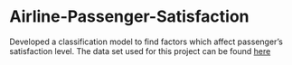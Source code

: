 # Airline-Passenger-Satisfaction

Developed a classification model to find factors which affect passenger’s satisfaction level.
The data set used for this project can be found [here](https://www.kaggle.com/datasets/teejmahal20/airline-passenger-satisfaction)

